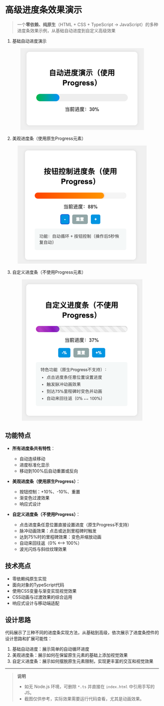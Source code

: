 # 高级进度条效果演示

> 一个**零依赖、纯原生**（HTML + CSS + TypeScript → JavaScript）的多种进度条效果示例，从基础自动进度到自定义高级效果

1. 基础自动进度演示
<div align="center">
    <img src="./assets/demo1.png" alt="基础自动进度演示" style="max-width:480px;">
</div>

2. 美观进度条（使用原生Progress元素）
<div align="center">
    <img src="./assets/demo2.png" alt="美观进度条" style="max-width:480px;">
</div>

3. 自定义进度条（不使用Progress元素）
<div align="center">
    <img src="./assets/demo3.png" alt="自定义进度条" style="max-width:480px;">
</div>

## 功能特点

- **所有进度条共有特性**：
  - 自动连续移动
  - 进度标准化显示
  - 移动到100%后自动重置或反向

- **美观进度条（使用原生Progress）**：
  - 按钮控制：+10%、-10%、重置
  - 渐变色过渡效果
  - 响应式设计

- **自定义进度条（不使用Progress）**：
  - 点击进度条任意位置直接设置进度（原生Progress不支持）
  - 脉冲动画效果：点击或达到里程碑时触发
  - 达到75%时的里程碑效果：变色并缩放动画
  - 自动来回往返（0% ⟷ 100%）
  - 波光闪烁与斜纹纹理效果

## 技术亮点

- 零依赖纯原生实现
- 面向对象的TypeScript代码
- 使用CSS变量与渐变实现视觉效果
- CSS动画与过渡效果的综合运用
- 响应式设计与移动端适配

## 设计思路

代码展示了三种不同的进度条实现方法，从基础到高级，依次展示了进度条控件的设计思路和扩展可能性：

1. 基础自动进度：展示简单的自动循环进度
2. 美观进度条：展示如何在保留原生元素的基础上添加视觉效果
3. 自定义进度条：展示如何摆脱原生元素限制，实现更丰富的交互和视觉效果

---

> **说明**    
> - 如无 Node.js 环境，可删除 `*.ts` 并直接在 `index.html` 中引用手写的 JS。
> - 截图仅供参考，实际效果需要运行代码查看，尤其是动画效果。 